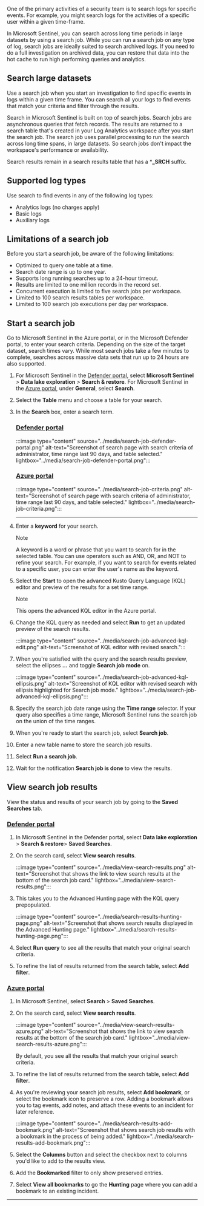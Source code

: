 One of the primary activities of a security team is to search logs for specific events. For example, you might search logs for the activities of a specific user within a given time-frame.

In Microsoft Sentinel, you can search across long time periods in large datasets by using a search job. While you can run a search job on any type of log, search jobs are ideally suited to search archived logs. If you need to do a full investigation on archived data, you can restore that data into the hot cache to run high performing queries and analytics.

## Search large datasets

Use a search job when you start an investigation to find specific events in logs within a given time frame. You can search all your logs to find events that match your criteria and filter through the results.

Search in Microsoft Sentinel is built on top of search jobs. Search jobs are asynchronous queries that fetch records. The results are returned to a search table that's created in your Log Analytics workspace after you start the search job. The search job uses parallel processing to run the search across long time spans, in large datasets. So search jobs don't impact the workspace's performance or availability.

Search results remain in a search results table that has a ***_SRCH** suffix.

## Supported log types

Use search to find events in any of the following log types:

- Analytics logs (no charges apply)
- Basic logs
- Auxiliary logs

## Limitations of a search job

Before you start a search job, be aware of the following limitations:

- Optimized to query one table at a time.
- Search date range is up to one year.
- Supports long running searches up to a 24-hour timeout.
- Results are limited to one million records in the record set.
- Concurrent execution is limited to five search jobs per workspace.
- Limited to 100 search results tables per workspace.
- Limited to 100 search job executions per day per workspace.

## Start a search job

Go to Microsoft Sentinel in the Azure portal, or in the Microsoft Defender portal, to enter your search criteria. Depending on the size of the target dataset, search times vary. While most search jobs take a few minutes to complete, searches across massive data sets that run up to 24 hours are also supported.

1. For Microsoft Sentinel in the [Defender portal](https://security.microsoft.com/), select **Microsoft Sentinel** > **Data lake exploration** > **Search & restore**. For Microsoft Sentinel in the [Azure portal](https://portal.azure.com), under **General**, select **Search**.

1. Select the **Table** menu and choose a table for your search.

1. In the **Search** box, enter a search term.

   ### [Defender portal](#tab/defender-portal)

   :::image type="content" source="../media/search-job-defender-portal.png" alt-text="Screenshot of search page with search criteria of administrator, time range last 90 days, and table selected." lightbox="../media/search-job-defender-portal.png":::

   ### [Azure portal](#tab/azure-portal)

   :::image type="content" source="../media/search-job-criteria.png" alt-text="Screenshot of search page with search criteria of administrator, time range last 90 days, and table selected." lightbox="../media/search-job-criteria.png":::

    ---

1. Enter a **keyword** for your search.

   > [!NOTE]
   > A keyword is a word or phrase that you want to search for in the selected table. You can use operators such as AND, OR, and NOT to refine your search. For example, if you want to search for events related to a specific user, you can enter the user's name as the keyword.

1. Select the **Start**  to open the advanced Kusto Query Language (KQL) editor and preview of the results for a set time range.

    > [!NOTE]
    > This opens the advanced KQL editor in the Azure portal.

1. Change the KQL query as needed and select **Run** to get an updated preview of the search results.

   :::image type="content" source="../media/search-job-advanced-kql-edit.png" alt-text="Screenshot of KQL editor with revised search.":::

1. When you're satisfied with the query and the search results preview, select the ellipses **...** and toggle  **Search job mode** on.

   :::image type="content" source="../media/search-job-advanced-kql-ellipsis.png" alt-text="Screenshot of KQL editor with revised search with ellipsis highlighted for Search job mode." lightbox="../media/search-job-advanced-kql-ellipsis.png":::

1. Specify the search job date range using the **Time range** selector. If your query also specifies a time range, Microsoft Sentinel runs the search job on the union of the time ranges.

1. When you're ready to start the search job, select **Search job**.

1. Enter a new table name to store the search job results.

1. Select **Run a search job**.

1. Wait for the notification **Search job is done** to view the results.

## View search job results

View the status and results of your search job by going to the **Saved Searches** tab.

### [Defender portal](#tab/defender-portal)

1. In Microsoft Sentinel in the Defender portal, select **Data lake exploration** > **Search & restore**> **Saved Searches**.

1. On the search card, select **View search results**.

   :::image type="content" source="../media/view-search-results.png" alt-text="Screenshot that shows the link to view search results at the bottom of the search job card." lightbox="../media/view-search-results.png":::

1. This takes you to the Advanced Hunting page with the KQL query prepopulated.

   :::image type="content" source="../media/search-results-hunting-page.png" alt-text="Screenshot that shows search results displayed in the Advanced Hunting page." lightbox="../media/search-results-hunting-page.png":::

1. Select **Run query** to see all the results that match your original search criteria.

1. To refine the list of results returned from the search table, select **Add filter**.

### [Azure portal](#tab/azure-portal)

1. In Microsoft Sentinel, select **Search** > **Saved Searches**.

1. On the search card, select **View search results**.

   :::image type="content" source="../media/view-search-results-azure.png" alt-text="Screenshot that shows the link to view search results at the bottom of the search job card." lightbox="../media/view-search-results-azure.png":::

   By default, you see all the results that match your original search criteria.

1. To refine the list of results returned from the search table, select **Add filter**.

1. As you're reviewing your search job results, select **Add bookmark**, or select the bookmark icon to preserve a row. Adding a bookmark allows you to tag events, add notes, and attach these events to an incident for later reference.

   :::image type="content" source="../media/search-results-add-bookmark.png" alt-text="Screenshot that shows search job results with a bookmark in the process of being added." lightbox="../media/search-results-add-bookmark.png":::

1. Select the **Columns** button and select the checkbox next to columns you'd like to add to the results view.

1. Add the **Bookmarked** filter to only show preserved entries.
1. Select **View all bookmarks** to go the **Hunting** page where you can add a bookmark to an existing incident.

---
